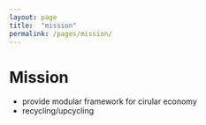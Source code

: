 ```yaml
---
layout: page
title:  "mission"
permalink: /pages/mission/
---
```


# Mission
- provide modular framework for cirular economy
- recycling/upcycling

